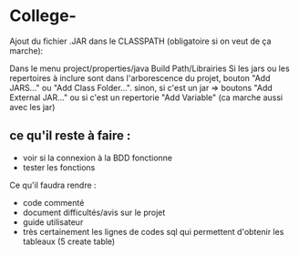 # College-

Ajout du fichier .JAR dans le CLASSPATH (obligatoire si on veut de ça marche):

Dans le menu project/properties/java Build Path/Librairies Si les jars ou les repertoires à inclure sont dans l'arborescence du projet, bouton "Add JARS..." ou "Add Class Folder...". sinon, si c'est un jar => boutons "Add External JAR..." ou si c'est un repertorie "Add Variable" (ca marche aussi avec les jar)

## ce qu'il reste à faire : 
* voir si la connexion à la BDD fonctionne
* tester les fonctions

Ce qu'il faudra rendre : 
* code commenté
* document difficultés/avis sur le projet
* guide utilisateur
* très certainement les lignes de codes sql qui permettent d'obtenir les tableaux (5 create table)
